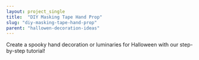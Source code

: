 ```yaml
---
layout: project_single
title:  "DIY Masking Tape Hand Prop"
slug: "diy-masking-tape-hand-prop"
parent: "hallowen-decoration-ideas"
---
```

Create a spooky hand decoration or luminaries for Halloween with our step-by-step tutorial!